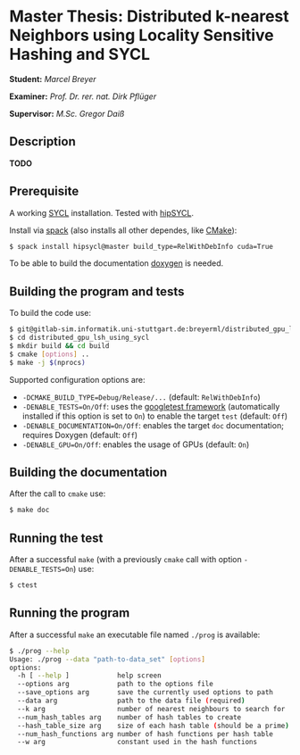 # Master Thesis: Distributed k-nearest Neighbors using Locality Sensitive Hashing and SYCL

**Student:** _Marcel Breyer_

**Examiner:** _Prof. Dr. rer. nat. Dirk Pflüger_

**Supervisor:** _M.Sc. Gregor Daiß_

## Description
**TODO**

## Prerequisite
A working [SYCL](https://www.khronos.org/sycl/) installation. Tested with [hipSYCL](https://github.com/illuhad/hipSYCL).

Install via [spack](https://spack.readthedocs.io/en/latest/) 
(also installs all other dependes, like [CMake](https://cmake.org/)):
```bash
$ spack install hipsycl@master build_type=RelWithDebInfo cuda=True
```

To be able to build the documentation [doxygen](https://github.com/doxygen/doxygen) is needed.

## Building the program and tests
To build the code use:
```bash
$ git@gitlab-sim.informatik.uni-stuttgart.de:breyerml/distributed_gpu_lsh_using_sycl.git
$ cd distributed_gpu_lsh_using_sycl
$ mkdir build && cd build
$ cmake [options] ..
$ make -j $(nprocs)
```

Supported configuration options are:
* `-DCMAKE_BUILD_TYPE=Debug/Release/...` (default: `RelWithDebInfo`)
* `-DENABLE_TESTS=On/Off`: uses the [googletest framework](https://github.com/google/googletest) (automatically installed if this option is set to `On`) to enable the target `test` (default: `Off`)
* `-DENABLE_DOCUMENTATION=On/Off`: enables the target `doc` documentation; requires Doxygen (default: `Off`)
* `-DENABLE_GPU=On/Off`: enables the usage of GPUs (default: `On`)

## Building the documentation
After the call to `cmake` use:
```bash
$ make doc
```

## Running the test
After a successful `make` (with a previously `cmake` call with option `-DENABLE_TESTS=On`) use:
```bash
$ ctest
```

## Running the program
After a successful `make` an executable file named `./prog` is available:
```bash
$ ./prog --help
Usage: ./prog --data "path-to-data_set" [options]
options:
  -h [ --help ]            help screen
  --options arg            path to the options file
  --save_options arg       save the currently used options to path
  --data arg               path to the data file (required)
  --k arg                  number of nearest neighbours to search for
  --num_hash_tables arg    number of hash tables to create
  --hash_table_size arg    size of each hash table (should be a prime)
  --num_hash_functions arg number of hash functions per hash table
  --w arg                  constant used in the hash functions   
```
